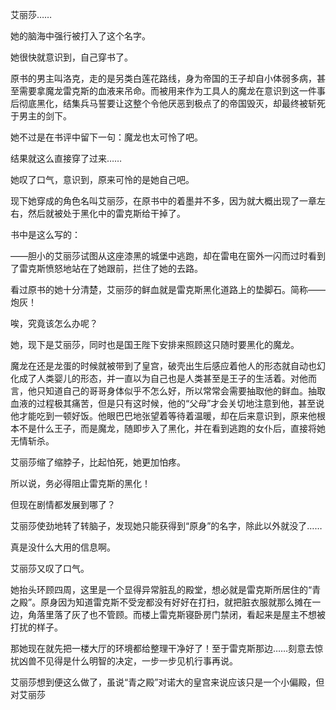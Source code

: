 艾丽莎……

她的脑海中强行被打入了这个名字。

她很快就意识到，自己穿书了。

原书的男主叫洛克，走的是另类白莲花路线，身为帝国的王子却自小体弱多病，甚至需要拿魔龙雷克斯的血液来吊命。而被用来作为工具人的魔龙在意识到这一件事后彻底黑化，结集兵马誓要让这整个令他厌恶到极点了的帝国毁灭，却最终被斩死于男主的剑下。

她不过是在书评中留下一句：魔龙也太可怜了吧。

结果就这么直接穿了过来……

她叹了口气，意识到，原来可怜的是她自己吧。

现下她穿成的角色名叫艾丽莎，在原书中的着墨并不多，因为就大概出现了一章左右，然后就被处于黑化中的雷克斯给干掉了。

书中是这么写的：

——胆小的艾丽莎试图从这座漆黑的城堡中逃跑，却在雷电在窗外一闪而过时看到了雷克斯愤怒地站在了她跟前，拦住了她的去路。

看过原书的她十分清楚，艾丽莎的鲜血就是雷克斯黑化道路上的垫脚石。简称——炮灰！

唉，究竟该怎么办呢？

她，现下是艾丽莎，同时也是国王陛下安排来照顾这只随时要黑化的魔龙。

魔龙在还是龙蛋的时候就被带到了皇宫，破壳出生后感应着他人的形态就自动也幻化成了人类婴儿的形态，并一直以为自己也是人类甚至是王子的生活着。对他而言，他只知道自己的哥哥身体似乎不怎么好，所以常常会需要抽取他的鲜血。抽取血液的过程极其痛苦，但是只有这时候，他的“父母”才会关切地注意到他，甚至说他才能吃到一顿好饭。他眼巴巴地张望着等待着温暖，却在后来意识到，原来他根本不是什么王子，而是魔龙，随即步入了黑化，并在看到逃跑的女仆后，直接将她无情斩杀。

艾丽莎缩了缩脖子，比起怕死，她更加怕疼。

所以说，务必得阻止雷克斯的黑化！

但现在剧情都发展到哪了？

艾丽莎使劲地转了转脑子，发现她只能获得到“原身”的名字，除此以外就没了……

真是没什么大用的信息啊。

艾丽莎又叹了口气。

她抬头环顾四周，这里是一个显得异常脏乱的殿堂，想必就是雷克斯所居住的“青之殿”。原身因为知道雷克斯不受宠都没有好好在打扫，就把脏衣服就那么摊在一边，角落里落了灰了也不管顾。而楼上雷克斯寝卧房门禁闭，看起来是屋主不想被打扰的样子。

那她现在就先把一楼大厅的环境都给整理干净好了！至于雷克斯那边……刻意去惊扰凶兽不见得是什么明智的决定，一步一步见机行事再说。

艾丽莎想到便这么做了，虽说“青之殿”对诺大的皇宫来说应该只是一个小偏殿，但对艾丽莎